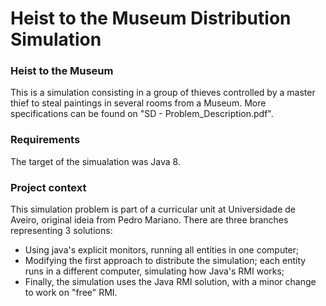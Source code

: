 # Heist to the Museum Distribution Simulation
### Heist to the Museum
This is a simulation consisting in a group of thieves controlled by a master thief to steal paintings in several rooms from a Museum. More specifications can be found on "SD - Problem_Description.pdf".
### Requirements
The target of the simualation was Java 8.
### Project context
This simulation problem is part of a curricular unit at Universidade de Aveiro, original ideia from Pedro Mariano. There are three branches representing 3 solutions:
- Using java's explicit monitors, running all entities in one computer;
- Modifying the first approach to distribute the simulation; each entity runs in a different computer, simulating how Java's RMI works;
- Finally, the simulation uses the Java RMI solution, with a minor change to work on "free" RMI. 
